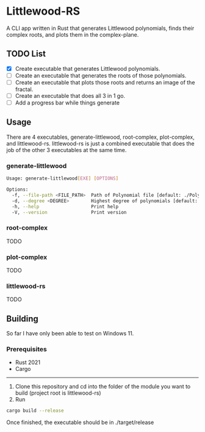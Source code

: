 # Littlewood-RS
A CLI app written in Rust that generates Littlewood polynomials, finds their complex roots, and plots them in the complex-plane.
## TODO List
- [x] Create executable that generates Littlewood polynomials.
- [ ] Create an executable that generates the roots of those polynomials.
- [ ] Create an executable that plots those roots and returns an image of the fractal.
- [ ] Create an executable that does all 3 in 1 go.
- [ ] Add a progress bar while things generate
## Usage
There are 4 executables, generate-littlewood, root-complex, plot-complex, and littlewood-rs. littlewood-rs is just a combined executable that does the job of the other 3 executables at the same time.
### generate-littlewood
```bash
Usage: generate-littlewood[EXE] [OPTIONS]

Options:
  -f, --file-path <FILE_PATH>  Path of Polynomial file [default: ./Polynomials.json]
  -d, --degree <DEGREE>        Highest degree of polynomials [default: 10]
  -h, --help                   Print help
  -V, --version                Print version
```
### root-complex
TODO
### plot-complex
TODO
### littlewood-rs
TODO
## Building
So far I have only been able to test on Windows 11.
### Prerequisites
- Rust 2021
- Cargo
---
1. Clone this repository and cd into the folder of the module you want to build (project root is littlewood-rs)
2. Run 
```bash
cargo build --release
```
Once finished, the executable should be in ./target/release